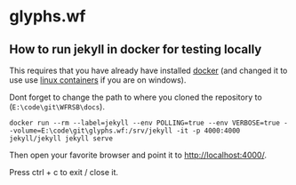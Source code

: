 # glyphs.wf

## How to run jekyll in docker for testing locally

This requires that you have already have installed [docker](https://www.docker.com/get-docker) (and changed it to use use [linux containers](https://docs.docker.com/docker-for-windows/#switch-between-windows-and-linux-containers) if you are on windows).

Dont forget to change the path to where you cloned the repository to (`E:\code\git\WFRSB\docs`).

`docker run --rm --label=jekyll --env POLLING=true --env VERBOSE=true --volume=E:\code\git\glyphs.wf:/srv/jekyll -it -p 4000:4000 jekyll/jekyll jekyll serve`

Then open your favorite browser and point it to [http://localhost:4000/](http://localhost:4000/).

Press ctrl + c to exit / close it.